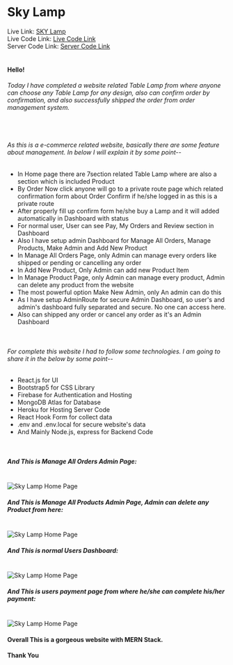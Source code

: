 # Sky Lamp

Live Link: <a href="https://sky-lamp.web.app/">SKY Lamp</a><br/>
Live Code Link: <a href="https://github.com/Abdullah-Al-Akash/sky-lamp-client">Live Code Link</a><br/>
Server Code Link: <a href="https://github.com/Abdullah-Al-Akash/sky-lamp-server">Server Code Link</a>
<br>
<br>
<h4>Hello!</h4>
<h6>Today I have completed a website related Table Lamp from where anyone can choose any Table Lamp for any
        design, also can confirm order by confirmation, and also successfully shipped the order from order management system.</h6>
<br>
<h6>As this is a e-commerce related website, basically there are some feature about management. In below I will
        explain it by some point--</h6>
<ul>
        <li>
                In Home page there are 7section related Table Lamp where are also a section which is included
                Product
        </li>
        <li>
                By Order Now click anyone will go to a private route page which related confirmation form about Order Confirm
                if he/she logged in as this is a private route
        </li>
        <li>
                After properly fill up confirm form he/she buy a Lamp and it will added automatically in Dashboard with status
        </li>
        <li>
                For normal user, User can see Pay, My Orders and Review section in Dashboard
        </li>
        <li>
                Also I have setup admin Dashboard for Manage All Orders, Manage Products, Make Admin and Add New Product
        </li>
        <li>
                In Manage All Orders Page, only Admin can manage every orders like shipped or pending or cancelling any order
        </li>
        <li>
                In Add New Product, Only Admin can add new Product Item
        </li>
        <li>
                In Manage Product Page, only Admin can manage every product, Admin can delete any product from the website
        </li>
        <li>
                The most powerful option Make New Admin, only An admin can do this
        </li>
        <li>
                As I have setup AdminRoute for secure Admin Dashboard, so user's and admin's dashboard fully separated and secure. No one can access here.
        </li>
        <li>
                Also can shipped any order or cancel any order as it's an Admin Dashboard
        </li>
</ul>
<br>
<h6>For complete this website I had to follow some technologies. I am going to share it in the below by some point--
</h6>
<ul>
        <li>
                React.js for UI
        </li>
        <li>
                Bootstrap5 for CSS Library
        </li>
        <li>
                Firebase for Authentication and Hosting
        </li>
        <li>
                MongoDB Atlas for Database
        </li>
        <li>
                Heroku for Hosting Server Code
        </li>
        <li>
                React Hook Form for collect data
        </li>
        <li>
                .env and .env.local for secure website's data
        </li>
        <li>
                And Mainly Node.js, express for Backend Code
        </li>
</ul>

<br/>
<h5>And This is Manage All Orders Admin Page:</h5>
<br>
<img src="https://i.ibb.co/q5XdjJp/manage-all-orders.png" alt="Sky Lamp Home Page">
<br>
<h5>And This is Manage All Products Admin Page, Admin can delete any Product from here:</h5>
<br>
<img src="https://i.ibb.co/wwjv0SL/manage-all-products.png" alt="Sky Lamp Home Page">
<br>
<h5>And This is normal Users Dashboard:</h5>
<br>
<img src="https://i.ibb.co/9WSQ1mR/users-order.png" alt="Sky Lamp Home Page">
<br>
<h5>And This is users payment page from where he/she can complete his/her payment:</h5>
<br>
<img src="https://i.ibb.co/jRSXRsT/users-payment.png" alt="Sky Lamp Home Page">
<br>

<h4>Overall This is a gorgeous website with MERN Stack.</h4>
<h4>Thank You</h4> 
